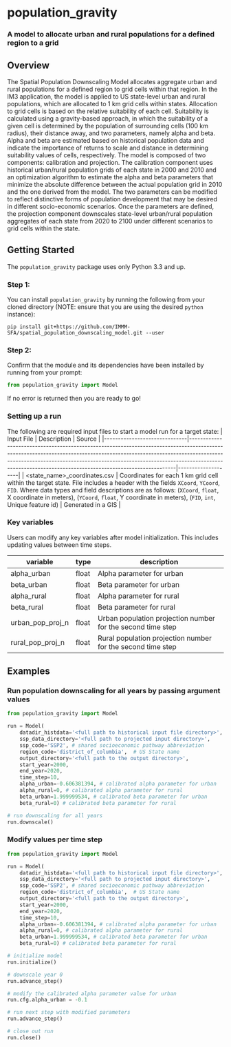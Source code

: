 # population_gravity

### A model to allocate urban and rural populations for a defined region to a grid

## Overview
The Spatial Population Downscaling Model allocates aggregate urban and rural populations for a defined region to grid cells within that region. In the IM3 application, the model is applied to US state-level urban and rural populations, which are allocated to 1 km grid cells within states. Allocation to grid cells is based on the relative suitability of each cell. Suitability is calculated using a gravity-based approach, in which the suitability of a given cell is determined by the population of surrounding cells (100 km radius), their distance away, and two parameters, namely alpha and beta. Alpha and beta are estimated based on historical population data and indicate the importance of returns to scale and distance in determining suitability values of cells, respectively. The model is composed of two components: calibration and projection. The calibration component uses historical urban/rural population grids of each state in 2000 and 2010 and an optimization algorithm to estimate the alpha and beta parameters that minimize the absolute difference between the actual population grid in 2010 and the one derived from the model. The two parameters can be modified to reflect distinctive forms of population development that may be desired in different socio-economic scenarios. Once the parameters are defined, the projection component downscales state-level urban/rural population aggregates of each state from 2020 to 2100 under different scenarios to grid cells within the state.

## Getting Started
The `population_gravity` package uses only Python 3.3 and up.

### Step 1:
You can install `population_gravity` by running the following from your cloned directory (NOTE: ensure that you are using the desired `python` instance):

`pip install git+https://github.com/IMMM-SFA/spatial_population_downscaling_model.git --user`

### Step 2:
Confirm that the module and its dependencies have been installed by running from your prompt:

```python
from population_gravity import Model
```

If no error is returned then you are ready to go!

### Setting up a run

The following are required input files to start a model run for a target state:
| Input File                   | Description                                                                                                                                                                                                                                                                                                       | Source             |
|------------------------------|-------------------------------------------------------------------------------------------------------------------------------------------------------------------------------------------------------------------------------------------------------------------------------------------------------------------|--------------------|
| <state_name>_coordinates.csv | Coordinates for each 1 km grid cell within the target state.  File includes a header with the fields `XCoord`, `YCoord`, `FID`. Where data types and field descriptions are as follows: (`XCoord`, `float`, X coordinate in meters), (`YCoord`, `float`, Y coordinate in meters), (`FID`, `int`, Unique feature id) | Generated in a GIS |

### Key variables
Users can modify any key variables after model initialization.  This includes updating values between time steps.

| variable         | type  | description                                                 |
|------------------|-------|-------------------------------------------------------------|
| alpha_urban      | float | Alpha parameter for urban                                   |
| beta_urban       | float | Beta parameter for urban                                    |
| alpha_rural      | float | Alpha parameter for rural                                   |
| beta_rural       | float | Beta parameter for rural                                    |
| urban_pop_proj_n | float | Urban population projection number for the second time step |
| rural_pop_proj_n | float | Rural population projection number for the second time step |


## Examples

### Run population downscaling for all years by passing argument values
```python
from population_gravity import Model

run = Model(
    datadir_histdata='<full path to historical input file directory>',
    ssp_data_directory='<full path to projected input directory>',
    ssp_code='SSP2', # shared socioeconomic pathway abbreviation
    region_code='district_of_columbia',  # US State name
    output_directory='<full path to the output directory>',
    start_year=2000,
    end_year=2020,
    time_step=10,
    alpha_urban=-0.606381394, # calibrated alpha parameter for urban
    alpha_rural=0, # calibrated alpha parameter for rural
    beta_urban=1.999999534, # calibrated beta parameter for urban
    beta_rural=0) # calibrated beta parameter for rural

# run downscaling for all years
run.downscale()
```

### Modify values per time step
```python
from population_gravity import Model

run = Model(
    datadir_histdata='<full path to historical input file directory>',
    ssp_data_directory='<full path to projected input directory>',
    ssp_code='SSP2', # shared socioeconomic pathway abbreviation
    region_code='district_of_columbia',  # US State name
    output_directory='<full path to the output directory>',
    start_year=2000,
    end_year=2020,
    time_step=10,
    alpha_urban=-0.606381394, # calibrated alpha parameter for urban
    alpha_rural=0, # calibrated alpha parameter for rural
    beta_urban=1.999999534, # calibrated beta parameter for urban
    beta_rural=0) # calibrated beta parameter for rural

# initialize model
run.initialize()

# downscale year 0
run.advance_step()

# modify the calibrated alpha parameter value for urban
run.cfg.alpha_urban = -0.1

# run next step with modified parameters
run.advance_step()

# close out run
run.close()

```
